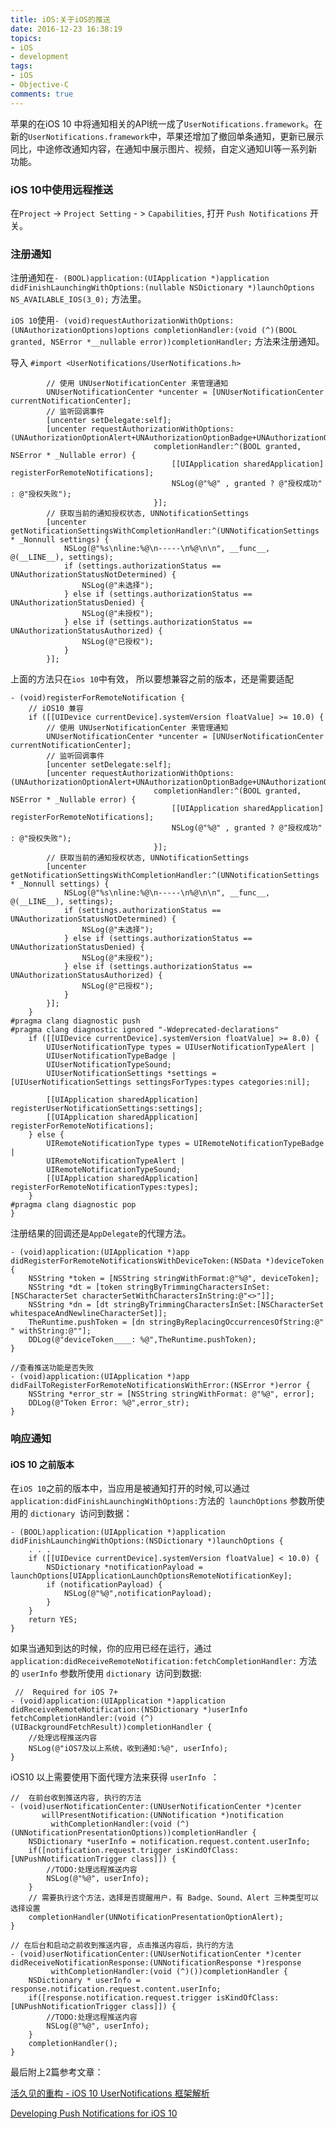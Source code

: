 ```yaml
---
title: iOS:关于iOS的推送
date: 2016-12-23 16:38:19
topics:
- iOS
- development
tags:
- iOS
- Objective-C
comments: true
---
```



苹果的在iOS 10 中将通知相关的API统一成了`UserNotifications.framework`。在新的`UserNotifications.framework`中，苹果还增加了撤回单条通知，更新已展示同比，中途修改通知内容，在通知中展示图片、视频，自定义通知UI等一系列新功能。
<!--more-->
### iOS 10中使用远程推送

在`Project` -> `Project Setting` - > `Capabilities`, 打开 `Push Notifications` 开关。

### 注册通知

注册通知在`- (BOOL)application:(UIApplication *)application didFinishLaunchingWithOptions:(nullable NSDictionary *)launchOptions NS_AVAILABLE_IOS(3_0);` 方法里。

`iOS 10`使用`- (void)requestAuthorizationWithOptions:(UNAuthorizationOptions)options completionHandler:(void (^)(BOOL granted, NSError *__nullable error))completionHandler;` 方法来注册通知。

导入 `#import <UserNotifications/UserNotifications.h>`

```obj-c
        // 使用 UNUserNotificationCenter 来管理通知
        UNUserNotificationCenter *uncenter = [UNUserNotificationCenter currentNotificationCenter];
        // 监听回调事件
        [uncenter setDelegate:self];
        [uncenter requestAuthorizationWithOptions:(UNAuthorizationOptionAlert+UNAuthorizationOptionBadge+UNAuthorizationOptionSound)
                                completionHandler:^(BOOL granted, NSError * _Nullable error) {
                                    [[UIApplication sharedApplication] registerForRemoteNotifications];
                                    NSLog(@"%@" , granted ? @"授权成功" : @"授权失败");
                                }];
        // 获取当前的通知授权状态, UNNotificationSettings
        [uncenter getNotificationSettingsWithCompletionHandler:^(UNNotificationSettings * _Nonnull settings) {
            NSLog(@"%s\nline:%@\n-----\n%@\n\n", __func__, @(__LINE__), settings);
            if (settings.authorizationStatus == UNAuthorizationStatusNotDetermined) {
                NSLog(@"未选择");
            } else if (settings.authorizationStatus == UNAuthorizationStatusDenied) {
                NSLog(@"未授权");
            } else if (settings.authorizationStatus == UNAuthorizationStatusAuthorized) {
                NSLog(@"已授权");
            }
        }];
```

上面的方法只在`ios 10`中有效， 所以要想兼容之前的版本，还是需要适配


```obj-c
- (void)registerForRemoteNotification {
    // iOS10 兼容
    if ([[UIDevice currentDevice].systemVersion floatValue] >= 10.0) {
        // 使用 UNUserNotificationCenter 来管理通知
        UNUserNotificationCenter *uncenter = [UNUserNotificationCenter currentNotificationCenter];
        // 监听回调事件
        [uncenter setDelegate:self];
        [uncenter requestAuthorizationWithOptions:(UNAuthorizationOptionAlert+UNAuthorizationOptionBadge+UNAuthorizationOptionSound)
                                completionHandler:^(BOOL granted, NSError * _Nullable error) {
                                    [[UIApplication sharedApplication] registerForRemoteNotifications];
                                    NSLog(@"%@" , granted ? @"授权成功" : @"授权失败");
                                }];
        // 获取当前的通知授权状态, UNNotificationSettings
        [uncenter getNotificationSettingsWithCompletionHandler:^(UNNotificationSettings * _Nonnull settings) {
            NSLog(@"%s\nline:%@\n-----\n%@\n\n", __func__, @(__LINE__), settings);
            if (settings.authorizationStatus == UNAuthorizationStatusNotDetermined) {
                NSLog(@"未选择");
            } else if (settings.authorizationStatus == UNAuthorizationStatusDenied) {
                NSLog(@"未授权");
            } else if (settings.authorizationStatus == UNAuthorizationStatusAuthorized) {
                NSLog(@"已授权");
            }
        }];
    }
#pragma clang diagnostic push
#pragma clang diagnostic ignored "-Wdeprecated-declarations"
    if ([[UIDevice currentDevice].systemVersion floatValue] >= 8.0) {
        UIUserNotificationType types = UIUserNotificationTypeAlert |
        UIUserNotificationTypeBadge |
        UIUserNotificationTypeSound;
        UIUserNotificationSettings *settings = [UIUserNotificationSettings settingsForTypes:types categories:nil];
        
        [[UIApplication sharedApplication] registerUserNotificationSettings:settings];
        [[UIApplication sharedApplication] registerForRemoteNotifications];
    } else {
        UIRemoteNotificationType types = UIRemoteNotificationTypeBadge |
        UIRemoteNotificationTypeAlert |
        UIRemoteNotificationTypeSound;
        [[UIApplication sharedApplication] registerForRemoteNotificationTypes:types];
    }
#pragma clang diagnostic pop
}
```

注册结果的回调还是`AppDelegate`的代理方法。

```obj-c
- (void)application:(UIApplication *)app didRegisterForRemoteNotificationsWithDeviceToken:(NSData *)deviceToken {
    NSString *token = [NSString stringWithFormat:@"%@", deviceToken];
    NSString *dt = [token stringByTrimmingCharactersInSet:[NSCharacterSet characterSetWithCharactersInString:@"<>"]];
    NSString *dn = [dt stringByTrimmingCharactersInSet:[NSCharacterSet whitespaceAndNewlineCharacterSet]];
    TheRuntime.pushToken = [dn stringByReplacingOccurrencesOfString:@" " withString:@""];
    DDLog(@"deviceToken____: %@",TheRuntime.pushToken);
}

//查看推送功能是否失败
- (void)application:(UIApplication *)app didFailToRegisterForRemoteNotificationsWithError:(NSError *)error {
    NSString *error_str = [NSString stringWithFormat: @"%@", error];
    DDLog(@"Token Error: %@",error_str);
}
```

### 响应通知

#### iOS 10 之前版本

在`iOS 10`之前的版本中，当应用是被通知打开的时候,可以通过 `application:didFinishLaunchingWithOptions:`方法的` launchOptions` 参数所使用的 `dictionary `访问到数据：
```obj-c
- (BOOL)application:(UIApplication *)application didFinishLaunchingWithOptions:(NSDictionary *)launchOptions {
    . . .
    if ([[UIDevice currentDevice].systemVersion floatValue] < 10.0) {
        NSDictionary *notificationPayload = launchOptions[UIApplicationLaunchOptionsRemoteNotificationKey];
		if (notificationPayload) {
			NSLog(@"%@",notificationPayload);
		} 
    }
    return YES;
}
```

如果当通知到达的时候，你的应用已经在运行，通过 `application:didReceiveRemoteNotification:fetchCompletionHandler:` 方法的 `userInfo` 参数所使用 `dictionary `访问到数据:
```obj-c
 //  Required for iOS 7+
- (void)application:(UIApplication *)application didReceiveRemoteNotification:(NSDictionary *)userInfo fetchCompletionHandler:(void (^)(UIBackgroundFetchResult))completionHandler {
    //处理远程推送内容
    NSLog(@"iOS7及以上系统，收到通知:%@", userInfo);
}
```

iOS10 以上需要使用下面代理方法来获得 `userInfo `：
```obj-c
//  在前台收到推送内容, 执行的方法
- (void)userNotificationCenter:(UNUserNotificationCenter *)center
       willPresentNotification:(UNNotification *)notification
         withCompletionHandler:(void (^)(UNNotificationPresentationOptions))completionHandler {
    NSDictionary *userInfo = notification.request.content.userInfo;
    if([notification.request.trigger isKindOfClass:[UNPushNotificationTrigger class]]) {
        //TODO:处理远程推送内容
        NSLog(@"%@", userInfo);
    }
    // 需要执行这个方法，选择是否提醒用户，有 Badge、Sound、Alert 三种类型可以选择设置
    completionHandler(UNNotificationPresentationOptionAlert);
}

// 在后台和启动之前收到推送内容, 点击推送内容后，执行的方法
- (void)userNotificationCenter:(UNUserNotificationCenter *)center
didReceiveNotificationResponse:(UNNotificationResponse *)response
         withCompletionHandler:(void (^)())completionHandler {
    NSDictionary * userInfo = response.notification.request.content.userInfo;
    if([response.notification.request.trigger isKindOfClass:[UNPushNotificationTrigger class]]) {
        //TODO:处理远程推送内容
        NSLog(@"%@", userInfo);
    }
    completionHandler();
}
```

最后附上2篇参考文章：

[活久见的重构 - iOS 10 UserNotifications 框架解析](https://onevcat.com/2016/08/notification/)

[Developing Push Notifications for iOS 10](ttps://www.sitepoint.com/developing-push-notifications-for-ios-10/)
